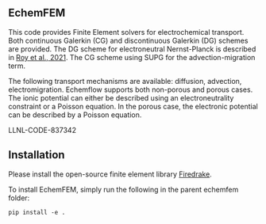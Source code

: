 ## EchemFEM

This code provides Finite Element solvers for electrochemical transport.
Both continuous Galerkin (CG) and discontinuous Galerkin (DG) schemes are provided. The DG scheme for electroneutral Nernst-Planck is described in [Roy et al., 2021](https://arxiv.org/abs/2112.09271). The CG scheme using SUPG for the advection-migration term.

The following transport mechanisms are available: diffusion, advection, electromigration. Echemflow supports both non-porous and porous cases. The ionic potential can either be described using an electroneutrality constraint or a Poisson equation. In the porous case, the electronic potential can be described by a Poisson equation.

LLNL-CODE-837342

## Installation

Please install the open-source finite element library [Firedrake](https://www.firedrakeproject.org/download.html).

To install EchemFEM, simply run the following in the parent echemfem folder:
```
pip install -e .
```
